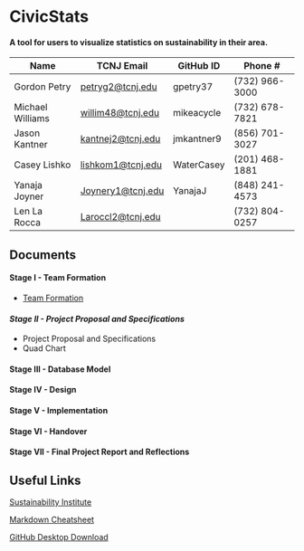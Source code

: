 # CivicStats

#### A tool for users to visualize statistics on sustainability in their area.

| Name	            | TCNJ Email        | GitHub ID  | Phone #        |
| ----------------- | ----------------- | ---------- | -------------- |
| Gordon Petry	    | petryg2@tcnj.edu	| gpetry37	 | (732) 966-3000 |
| Michael Williams	| willim48@tcnj.edu	| mikeacycle | (732) 678-7821 |
| Jason Kantner	    | kantnej2@tcnj.edu	| jmkantner9 | (856) 701-3027 |
| Casey Lishko	    | lishkom1@tcnj.edu	| WaterCasey | (201) 468-1881 |
| Yanaja Joyner	    | Joynery1@tcnj.edu	| YanajaJ	   | (848) 241-4573 |
| Len La Rocca	    | Laroccl2@tcnj.edu	|	           | (732) 804-0257 |

## Documents

#### Stage I - Team Formation
 * [Team Formation](https://github.com/gpetry37/Sustainability-Data-Visualization-Tool/blob/master/docs/stage-i/TeamFormation.docx)
#### *Stage II - Project Proposal and Specifications*
 * Project Proposal and Specifications
 * Quad Chart
#### Stage III - Database Model

#### Stage IV - Design

#### Stage V - Implementation

#### Stage VI - Handover

#### Stage VII - Final Project Report and Reflections

## Useful Links

[Sustainability Institute](https://si.tcnj.edu/)

[Markdown Cheatsheet](https://github.com/adam-p/markdown-here/wiki/Markdown-Cheatsheet)

[GitHub Desktop Download](https://desktop.github.com/)
